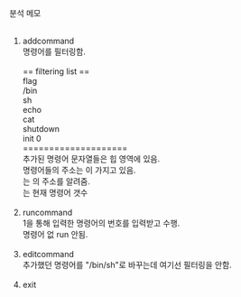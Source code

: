 분석 메모<br>
<br>
<ol>
  <li>addcommand</li>
  명령어를 필터링함.<br>
  <br>
== filtering list ==<br>
flag<br>
/bin<br>
sh<br>
echo<br>
cat<br>
shutdown<br>
init 0<br>
====================<br>
추가된 명령어 문자열들은 힙 영역에 있음.<br>
명령어들의 주소는 <magic>이 가지고 있음.<br>
<head>는 <magic>의 주소를 알려줌.<br>
<ind>는 현재 명령어 갯수<br>
<br>
  <li>runcommand</li>
1을 통해 입력한 명령어의 번호를 입력받고 수행.<br>
명령어 없 run 안됨.<br>
<br>
  <li>editcommand</li>
추가했던 명령어를 "/bin/sh"로 바꾸는데 여기선 필터링을 안함.<br>
<br>
  <li>exit</li><br>

</ol>
